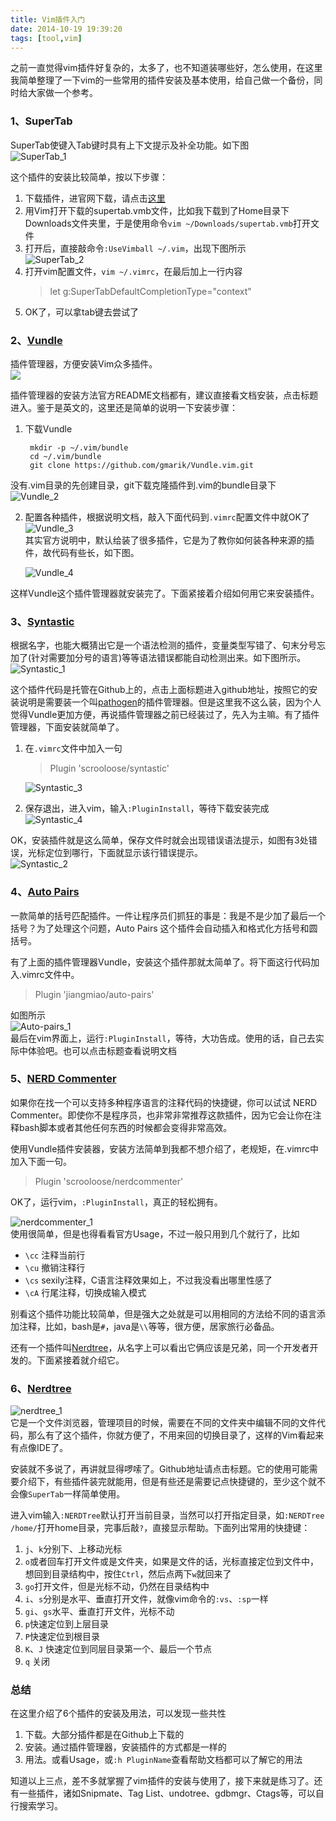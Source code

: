 ```yaml
---
title: Vim插件入门
date: 2014-10-19 19:39:20
tags: [tool,vim]
---
```


之前一直觉得vim插件好复杂的，太多了，也不知道装哪些好，怎么使用，在这里我简单整理了一下vim的一些常用的插件安装及基本使用，给自己做一个备份，同时给大家做一个参考。

### 1、SuperTab
SuperTab使键入Tab键时具有上下文提示及补全功能。如下图    
![SuperTab_1](/image/tools/SuperTab_1.png)

这个插件的安装比较简单，按以下步骤：

1. 下载插件，进官网下载，请点击[这里](http://www.vim.org/scripts/script.php?script_id=1643)
2. 用Vim打开下载的supertab.vmb文件，比如我下载到了Home目录下Downloads文件夹里，于是使用命令`vim ~/Downloads/supertab.vmb`打开文件
3. 打开后，直接敲命令`:UseVimball ~/.vim`，出现下图所示  
    ![SuperTab_2](/image/tools/SuperTab_2.png)
4. 打开vim配置文件，`vim ~/.vimrc`，在最后加上一行内容
    > let g:SuperTabDefaultCompletionType="context"
5. OK了，可以拿tab键去尝试了

### 2、[Vundle](https://github.com/gmarik/Vundle.vim)
插件管理器，方便安装Vim众多插件。   
![](/image/tools/Vundle_1.png)

插件管理器的安装方法官方README文档都有，建议直接看文档安装，点击标题进入。鉴于是英文的，这里还是简单的说明一下安装步骤：

1. 下载Vundle

		mkdir -p ~/.vim/bundle
		cd ~/.vim/bundle
		git clone https://github.com/gmarik/Vundle.vim.git
没有.vim目录的先创建目录，git下载克隆插件到.vim的bundle目录下  
![Vundle_2](/image/tools/Vundle_2.png)

2. 配置各种插件，根据说明文档，敲入下面代码到`.vimrc`配置文件中就OK了  
    ![Vundle_3](/image/tools/Vundle_3.png)  
其实官方说明中，默认给装了很多插件，它是为了教你如何装各种来源的插件，故代码有些长，如下图。  

    ![Vundle_4](/image/tools/Vundle_4.png)

这样Vundle这个插件管理器就安装完了。下面紧接着介绍如何用它来安装插件。


### 3、[Syntastic](https://github.com/scrooloose/syntastic)
根据名字，也能大概猜出它是一个语法检测的插件，变量类型写错了、句末分号忘加了(针对需要加分号的语言)等等语法错误都能自动检测出来。如下图所示。   
![Syntastic_1](/image/tools/Syntastic_1.png)

这个插件代码是托管在Github上的，点击上面标题进入github地址，按照它的安装说明是需要装一个叫[pathogen](https://github.com/tpope/vim-pathogen)的插件管理器。但是这里我不这么装，因为个人觉得Vundle更加方便，再说插件管理器之前已经装过了，先入为主嘛。有了插件管理器，下面安装就简单了。

1. 在`.vimrc`文件中加入一句
    > Plugin 'scrooloose/syntastic'    

	![Syntastic_3](/image/tools/Syntastic_3.png)
	
2. 保存退出，进入vim，输入`:PluginInstall`，等待下载安装完成
	![Syntastic_4](/image/tools/Syntastic_4.png)

OK，安装插件就是这么简单，保存文件时就会出现错误语法提示，如图有3处错误，光标定位到哪行，下面就显示该行错误提示。  
![Syntastic_2](/image/tools/Syntastic_2.png)

### 4、[Auto Pairs](https://github.com/jiangmiao/auto-pairs)
一款简单的括号匹配插件。一件让程序员们抓狂的事是：我是不是少加了最后一个括号？为了处理这个问题，Auto Pairs 这个插件会自动插入和格式化方括号和圆括号。

有了上面的插件管理器Vundle，安装这个插件那就太简单了。将下面这行代码加入.vimrc文件中。
> Plugin 'jiangmiao/auto-pairs'

如图所示  
![Auto-pairs_1](/image/tools/Auto-pairs_1.png)  
最后在vim界面上，运行`:PluginInstall`，等待，大功告成。使用的话，自己去实际中体验吧。也可以点击标题查看说明文档

### 5、[NERD Commenter](https://github.com/scrooloose/nerdcommenter)
如果你在找一个可以支持多种程序语言的注释代码的快捷键，你可以试试 NERD Commenter。即使你不是程序员，也非常非常推荐这款插件，因为它会让你在注释bash脚本或者其他任何东西的时候都会变得非常高效。

使用Vundle插件安装器，安装方法简单到我都不想介绍了，老规矩，在.vimrc中加入下面一句。
> Plugin 'scrooloose/nerdcommenter'

OK了，运行vim，`:PluginInstall`，真正的轻松拥有。

![nerdcommenter_1](/image/tools/nerdcommenter_1.png)    
使用很简单，但是也得看看官方Usage，不过一般只用到几个就行了，比如

- `\cc` 注释当前行
- `\cu` 撤销注释行
- `\cs` sexily注释，C语言注释效果如上，不过我没看出哪里性感了
- `\cA` 行尾注释，切换成输入模式 

别看这个插件功能比较简单，但是强大之处就是可以用相同的方法给不同的语言添加注释，比如，bash是`#`，java是`\\`等等，很方便，居家旅行必备品。

还有一个插件叫[Nerdtree](https://github.com/scrooloose/nerdtree)，从名字上可以看出它俩应该是兄弟，同一个开发者开发的。下面紧接着就介绍它。

### 6、[Nerdtree](https://github.com/scrooloose/nerdtree)
![nerdtree_1](/image/tools/nerdtree_1.png)    
它是一个文件浏览器，管理项目的时候，需要在不同的文件夹中编辑不同的文件代码，那么有了这个插件，你就方便了，不用来回的切换目录了，这样的Vim看起来有点像IDE了。

安装就不多说了，再讲就显得啰嗦了。Github地址请点击标题。它的使用可能需要介绍下，有些插件装完就能用，但是有些还是需要记点快捷键的，至少这个就不会像`SuperTab`一样简单使用。

进入vim输入`:NERDTree`默认打开当前目录，当然可以打开指定目录，如`:NERDTree /home/`打开home目录，完事后敲`?`，直接显示帮助。下面列出常用的快捷键：

1. `j`、`k`分别下、上移动光标
2. `o`或者回车打开文件或是文件夹，如果是文件的话，光标直接定位到文件中，想回到目录结构中，按住`Ctrl`，然后点两下`w`就回来了
3. `go`打开文件，但是光标不动，仍然在目录结构中
4. `i`、`s`分别是水平、垂直打开文件，就像vim命令的`:vs`、`:sp`一样
5. `gi`、`gs`水平、垂直打开文件，光标不动
6. `p`快速定位到上层目录
7. `P`快速定位到根目录
8. `K`、`J` 快速定位到同层目录第一个、最后一个节点
9. `q` 关闭

### 总结
在这里介绍了6个插件的安装及用法，可以发现一些共性

1. 下载。大部分插件都是在Github上下载的
2. 安装。通过插件管理器，安装插件的方式都是一样的
3. 用法。或看Usage，或`:h PluginName`查看帮助文档都可以了解它的用法

知道以上三点，差不多就掌握了vim插件的安装与使用了，接下来就是练习了。还有一些插件，诸如Snipmate、Tag List、undotree、gdbmgr、Ctags等，可以自行搜索学习。